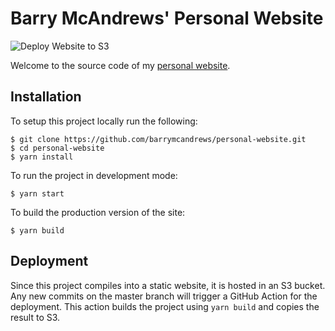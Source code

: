 # Barry McAndrews' Personal Website 
![Deploy Website to S3](https://github.com/barrymcandrews/personal-website/workflows/Deploy%20Website%20to%20S3/badge.svg)

Welcome to the source code of my [personal website](https://www.bmcandrews.com).

## Installation

To setup this project locally run the following:
```
$ git clone https://github.com/barrymcandrews/personal-website.git
$ cd personal-website
$ yarn install
```
To run the project in development mode:
```
$ yarn start
```

To build the production version of the site:
```
$ yarn build
```

## Deployment

Since this project compiles into a static website, it is hosted in an S3 bucket. 
Any new commits on the master branch will trigger a GitHub Action for the deployment. 
This action builds the project using `yarn build` and copies the result to S3.
